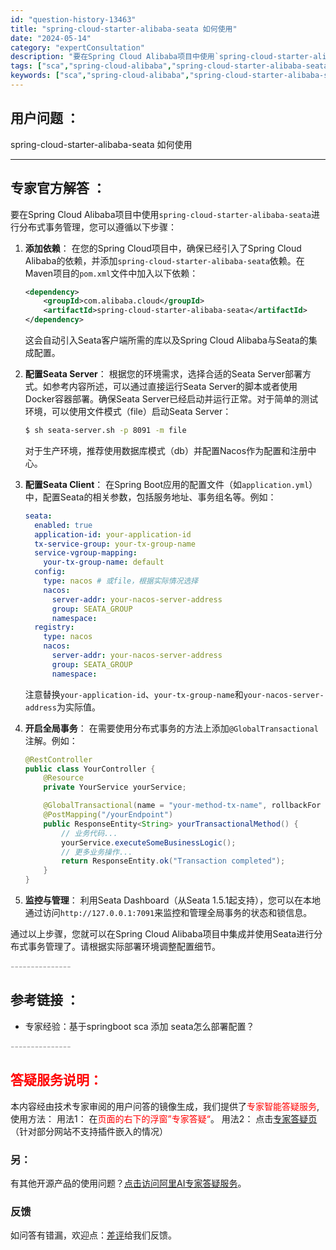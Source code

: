 ```yaml
---
id: "question-history-13463"
title: "spring-cloud-starter-alibaba-seata 如何使用"
date: "2024-05-14"
category: "expertConsultation"
description: "要在Spring Cloud Alibaba项目中使用`spring-cloud-starter-alibaba-seata`进行分布式事务管理，您可以遵循以下步骤：1. **添加依赖**：   在您的Spring Cloud项目中，确保已经引入了Spring Cloud Alibaba的依赖，并添"
tags: ["sca","spring-cloud-alibaba","spring-cloud-starter-alibaba-seata","如何","使用"]
keywords: ["sca","spring-cloud-alibaba","spring-cloud-starter-alibaba-seata","如何","使用"]
---
```


## 用户问题 ： 
 spring-cloud-starter-alibaba-seata 如何使用  

---------------
## 专家官方解答 ：

要在Spring Cloud Alibaba项目中使用`spring-cloud-starter-alibaba-seata`进行分布式事务管理，您可以遵循以下步骤：

1. **添加依赖**：
   在您的Spring Cloud项目中，确保已经引入了Spring Cloud Alibaba的依赖，并添加`spring-cloud-starter-alibaba-seata`依赖。在Maven项目的`pom.xml`文件中加入以下依赖：

   ```xml
   <dependency>
       <groupId>com.alibaba.cloud</groupId>
       <artifactId>spring-cloud-starter-alibaba-seata</artifactId>
   </dependency>
   ```

   这会自动引入Seata客户端所需的库以及Spring Cloud Alibaba与Seata的集成配置。

2. **配置Seata Server**：
   根据您的环境需求，选择合适的Seata Server部署方式。如参考内容所述，可以通过直接运行Seata Server的脚本或者使用Docker容器部署。确保Seata Server已经启动并运行正常。对于简单的测试环境，可以使用文件模式（file）启动Seata Server：

   ```sh
   $ sh seata-server.sh -p 8091 -m file
   ```

   对于生产环境，推荐使用数据库模式（db）并配置Nacos作为配置和注册中心。

3. **配置Seata Client**：
   在Spring Boot应用的配置文件（如`application.yml`）中，配置Seata的相关参数，包括服务地址、事务组名等。例如：

   ```yaml
   seata:
     enabled: true
     application-id: your-application-id
     tx-service-group: your-tx-group-name
     service-vgroup-mapping:
       your-tx-group-name: default
     config:
       type: nacos # 或file，根据实际情况选择
       nacos:
         server-addr: your-nacos-server-address
         group: SEATA_GROUP
         namespace:
     registry:
       type: nacos
       nacos:
         server-addr: your-nacos-server-address
         group: SEATA_GROUP
         namespace:
   ```

   注意替换`your-application-id`、`your-tx-group-name`和`your-nacos-server-address`为实际值。

4. **开启全局事务**：
   在需要使用分布式事务的方法上添加`@GlobalTransactional`注解。例如：

   ```java
   @RestController
   public class YourController {
       @Resource
       private YourService yourService;

       @GlobalTransactional(name = "your-method-tx-name", rollbackFor = Exception.class)
       @PostMapping("/yourEndpoint")
       public ResponseEntity<String> yourTransactionalMethod() {
           // 业务代码...
           yourService.executeSomeBusinessLogic();
           // 更多业务操作...
           return ResponseEntity.ok("Transaction completed");
       }
   }
   ```

5. **监控与管理**：
   利用Seata Dashboard（从Seata 1.5.1起支持），您可以在本地通过访问`http://127.0.0.1:7091`来监控和管理全局事务的状态和锁信息。

通过以上步骤，您就可以在Spring Cloud Alibaba项目中集成并使用Seata进行分布式事务管理了。请根据实际部署环境调整配置细节。


<font color="#949494">---------------</font> 


## 参考链接 ：

* 专家经验：基于springboot sca 添加 seata怎么部署配置？ 


 <font color="#949494">---------------</font> 
 


## <font color="#FF0000">答疑服务说明：</font> 

本内容经由技术专家审阅的用户问答的镜像生成，我们提供了<font color="#FF0000">专家智能答疑服务</font>,使用方法：
用法1： 在<font color="#FF0000">页面的右下的浮窗”专家答疑“</font>。
用法2： 点击[专家答疑页](https://answer.opensource.alibaba.com/docs/intro)（针对部分网站不支持插件嵌入的情况）
### 另：


有其他开源产品的使用问题？[点击访问阿里AI专家答疑服务](https://answer.opensource.alibaba.com/docs/intro)。
### 反馈
如问答有错漏，欢迎点：[差评](https://ai.nacos.io/user/feedbackByEnhancerGradePOJOID?enhancerGradePOJOId=13470)给我们反馈。
